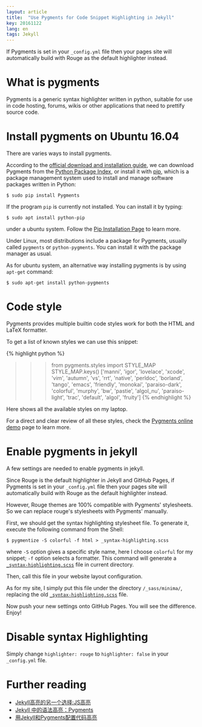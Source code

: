 ```yaml
---
layout: article
title:  "Use Pygments for Code Snippet Highlighting in Jekyll"
key: 20161122
lang: en
tags: Jekyll
---
```


If Pygments is set in your `_config.yml` file then your pages site will automatically build with Rouge as the default highlighter instead.

# What is pygments

Pygments is a generic syntax highlighter written in python, suitable for use in code hosting, forums, wikis or other applications that need to prettify source code.

# Install pygments on Ubuntu 16.04

There are varies ways to install pygments.

According to the [official download and installation guide](http://pygments.org/download/), we can download Pygments from the [Python Package Index](https://pypi.python.org/pypi/Pygments), or install it with [pip](https://pip.pypa.io/en/stable/), which is a package management system used to install and manage software packages written in Python:

```shell
$ sudo pip install Pygments
```

If the program `pip` is currently not installed. You can install it by typing:

```shell
$ sudo apt install python-pip
```

under a ubuntu system. Follow the [Pip Installation Page](https://pip.pypa.io/en/stable/installing/#installation) to learn more.

Under Linux, most distributions include a package for Pygments, usually called `pygments` or `python-pygments`. You can install it with the package manager as usual.

As for ubuntu system, an alternative way installing pygments is by using `apt-get` command:

```shell
$ sudo apt-get install python-pygments
```

# Code style

Pygments provides multiple builtin code styles work for both the HTML and LaTeX formatter.

To get a list of known styles we can use this snippet:

{% highlight python %}
>>> from pygments.styles import STYLE_MAP
>>> STYLE_MAP.keys()
['manni', 'igor', 'lovelace', 'xcode', 'vim', 'autumn', 'vs', 'rrt', 'native', 'perldoc', 'borland', 'tango', 'emacs', 'friendly', 'monokai', 'paraiso-dark', 'colorful', 'murphy', 'bw', 'pastie', 'algol_nu', 'paraiso-light', 'trac', 'default', 'algol', 'fruity']
{% endhighlight %}

Here shows all the available styles on my laptop.

For a direct and clear review of all these styles, check the [Pygments online demo](http://pygments.org/demo/) page to learn more.

# Enable pygments in jekyll

A few settings are needed to enable pygments in jekyll.

Since Rouge is the default highlighter in Jekyll and GitHub Pages, if Pygments is set in your `_config.yml` file then your pages site will automatically build with Rouge as the default highlighter instead.

However, Rouge themes are 100% compatible with Pygments' stylesheets. So we can replace rouge's stylesheets with Pygments' manually.

First, we should get the syntax highlighting stylesheet file. To generate  it, execute the following command from the Shell:

```shell
$ pygmentize -S colorful -f html > _syntax-highlighting.scss
```

where `-S` option gives a specific style name, here I choose `colorful` for my snippet; `-f` option selects a formatter. This command will generate a [`_syntax-highlighting.scss`](https://github.com/lyk6756/lyk6756.github.io/blob/master/_sass/minima/_syntax-highlighting.scss) file in current directory.

Then, call this file in your website layout configuration.

As for my site, I simply put this file under the directory `/_sass/minima/`, replacing the old [`_syntax-highlighting.scss`](https://github.com/jekyll/minima/blob/master/_sass/minima/_syntax-highlighting.scss) file.

Now push your new settings onto GitHub Pages. You will see the difference. Enjoy!

# Disable syntax Highlighting

Simply change `highlighter: rouge` to `highlighter: false` in your `_config.yml` file.

# Further reading

* [Jekyll高亮的另一个选择:JS高亮](https://ruby-china.org/topics/6168)
* [Jekyll 中的语法高亮：Pygments](http://havee.me/internet/2013-08/support-pygments-in-jekyll.html)
* [用Jekyll和Pygments配置代码高亮](http://zyzhang.github.io/blog/2012/08/31/highlight-with-Jekyll-and-Pygments/)

